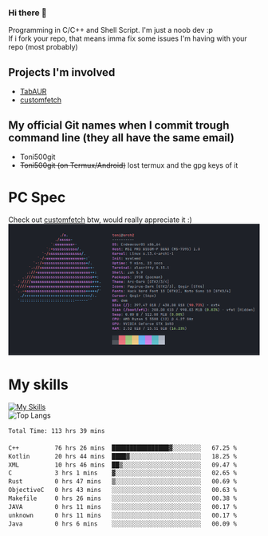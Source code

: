 ### Hi there 👋

Programming in C/C++ and Shell Script. I'm just a noob dev :p\
If i fork your repo, that means imma fix some issues I'm having with your repo (most probably)

## Projects I'm involved
 - [TabAUR](https://github.com/BurntRanch/TabAUR)
 - [customfetch](https://github.com/Toni500github/customfetch)

## My official Git names when I commit trough command line (they all have the same email)
* Toni500git
* ~~Toni500git (on Termux/Android)~~ lost termux and the gpg keys of it

# PC Spec
Check out [customfetch](https://github.com/Toni500github/customfetch) btw, would really appreciate it :)
![screenshot.png](https://github.com/Toni500github/customfetch/raw/main/screenshot.png)

# My skills
[![My Skills](https://skillicons.dev/icons?i=cpp,bash,androidstudio,arch,linux&theme=light)](https://skillicons.dev)\
![Top Langs](https://github-readme-stats.vercel.app/api/top-langs/?username=Toni500github&layout=compact)

<!--START_SECTION:waka-->

```txt
Total Time: 113 hrs 39 mins

C++          76 hrs 26 mins  ████████████████▓░░░░░░░░   67.25 %
Kotlin       20 hrs 44 mins  ████▓░░░░░░░░░░░░░░░░░░░░   18.25 %
XML          10 hrs 46 mins  ██▒░░░░░░░░░░░░░░░░░░░░░░   09.47 %
C            3 hrs 1 mins    ▓░░░░░░░░░░░░░░░░░░░░░░░░   02.65 %
Rust         0 hrs 47 mins   ▒░░░░░░░░░░░░░░░░░░░░░░░░   00.69 %
ObjectiveC   0 hrs 43 mins   ░░░░░░░░░░░░░░░░░░░░░░░░░   00.63 %
Makefile     0 hrs 26 mins   ░░░░░░░░░░░░░░░░░░░░░░░░░   00.38 %
JAVA         0 hrs 11 mins   ░░░░░░░░░░░░░░░░░░░░░░░░░   00.17 %
unknown      0 hrs 11 mins   ░░░░░░░░░░░░░░░░░░░░░░░░░   00.17 %
Java         0 hrs 6 mins    ░░░░░░░░░░░░░░░░░░░░░░░░░   00.09 %
```

<!--END_SECTION:waka-->
